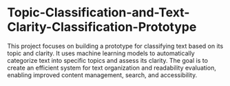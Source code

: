 # Topic-Classification-and-Text-Clarity-Classification-Prototype

This project focuses on building a prototype for classifying text based on its topic and clarity. It uses machine learning models to automatically categorize text into specific topics and assess its clarity. The goal is to create an efficient system for text organization and readability evaluation, enabling improved content management, search, and accessibility.
